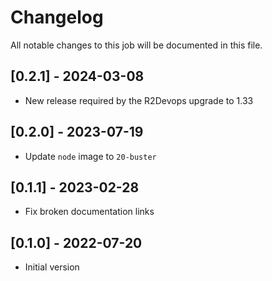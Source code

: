 # Changelog
All notable changes to this job will be documented in this file.

## [0.2.1] - 2024-03-08
* New release required by the R2Devops upgrade to 1.33

## [0.2.0] - 2023-07-19
* Update `node` image to `20-buster`

## [0.1.1] - 2023-02-28
* Fix broken documentation links

## [0.1.0] - 2022-07-20
* Initial version